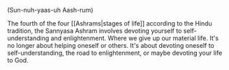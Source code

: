 (Sun-nuh-yaas-uh Aash-rum)

The fourth of the four [[Ashrams|stages of life]] according to the Hindu tradition, the Sannyasa Ashram involves devoting yourself to self-understanding and enlightenment. Where we give up our material life. It's no longer about helping oneself or others. It's about devoting oneself to self-understanding, the road to enlightenment, or maybe devoting your life to God.